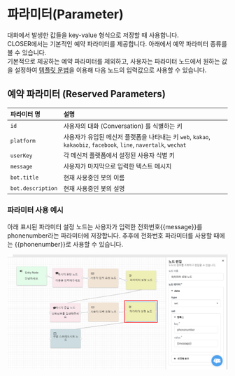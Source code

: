 # 파라미터\(Parameter\)

대화에서 발생한 값들을 key-value 형식으로 저장할 때 사용합니다.  
CLOSER에서는 기본적인 예약 파라미터를 제공합니다. 아래에서 예약 파라미터 종류를 볼 수 있습니다.  
기본적으로 제공하는 예약 파라미터를 제외하고, 사용자는 파라미터 노드에서 원하는 값을 설정하여 [템플릿 문법](template-syntax.md)을 이용해 다음 노드의 입력값으로 사용할 수 있습니다.

## 예약 파라미터 \(Reserved Parameters\) <a id="reserved-parameters"></a>

| 파라미터 명 | 설명 |
| :--- | :--- |
| `id` | 사용자의 대화 \(Conversation\) 를 식별하는 키 |
| `platform` | 사용자가 유입된 메신저 플랫폼을 나타내는 키 `web`, `kakao`, `kakaobiz`, `facebook`, `line`, `navertalk`, `wechat` |
| `userKey` | 각 메신저 플랫폼에서 설정된 사용자 식별 키 |
| `message` | 사용자가 마지막으로 입력한 텍스트 메시지 |
| `bot.title` | 현재 사용중인 봇의 이름 |
| `bot.description` | 현재 사용중인 봇의 설명 |

### 파라미터 사용 예시 <a id="parameter-example"></a>

아래 표시된 파라미터 설정 노드는 사용자가 입력한 전화번호{{message}}를 phonenumber라는 파라미터에 저장합니다. 추후에 전화번호 파라미터를 사용할 때에는 {{phonenumber}}로 사용할 수 있습니다.

![](../../.gitbook/assets/paremeter_parameter-tab.png)

